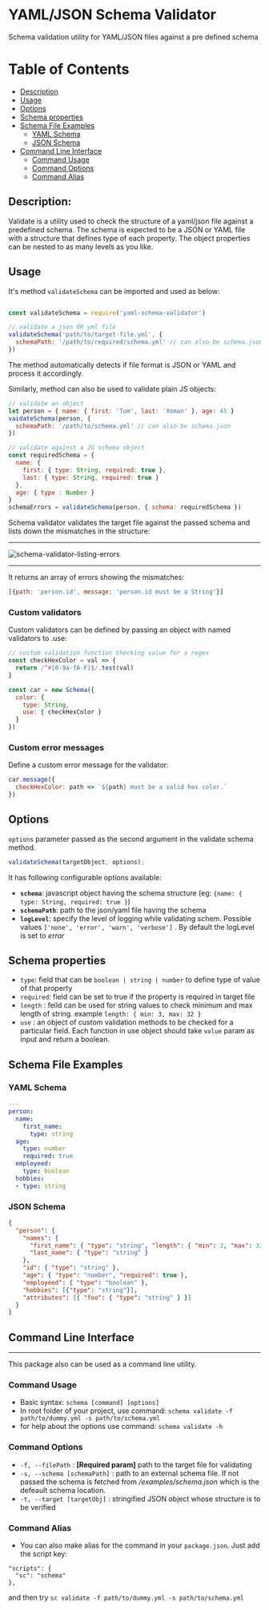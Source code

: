 YAML/JSON Schema Validator
==========================
Schema validation utility for YAML/JSON files against a pre defined schema

Table of Contents
====================

  * [Description](#description)
  * [Usage](#usage)
  * [Options](#options)
  * [Schema properties](#schema-properties)
  * [Schema File Examples](#schema-file-examples)
    * [YAML Schema](#yaml-schema)
    * [JSON Schema](#json-schema)
  * [Command Line Interface](#command-line-interface)
    * [Command Usage](#command-usage)
    * [Command Options](#command-options)
    * [Command Alias](#command-alias)

## Description:

Validate is a utility used to check the structure of
a yaml/json file against a predefined schema. The schema is expected
to be a JSON or YAML file with a structure that defines type of each property.
The object properties can be nested to as many levels as you like.

## Usage

It's method `validateSchema` can be imported and used as below:

```javascript

const validateSchema = require('yaml-schema-validator')

// validate a json OR yml file
validateSchema('path/to/target-file.yml', {
  schemaPath: '/path/to/required/schema.yml' // can also be schema.json
})
```
The method automatically detects if file format is JSON or YAML and process it accordingly.  


Similarly, method can also be used to validate plain JS objects:

```javascript
// validate an object
let person = { name: { first: 'Tom', last: 'Xoman' }, age: 45 }
vaidateSchema(person, {
  schemaPath: '/path/to/schema.yml' // can also be schema.json
})

// validate against a JS schema object
const requiredSchema = {
  name: {
    first: { type: String, required: true },
    last: { type: String, required: true }
  },
  age: { type : Number }
}
schemaErrors = validateSchema(person, { schema: requiredSchema })
```
Schema validator validates the target file against the passed schema and
lists down the mismatches in the structure:
________
![schema-validator-listing-errors](https://image.ibb.co/caSGtd/schema_validator.png)
________

It returns an array of errors showing the mismatches:
```javascript
[{path: 'person.id', message: 'person.id must be a String'}]
```

### Custom validators
Custom validators can be defined by passing an object with named validators to .use:

```javascript
// custom validation function checking value for a regex
const checkHexColor = val => {
  return /^#[0-9a-fA-F]$/.test(val)
}

const car = new Schema({
  color: {
    type: String,
    use: { checkHexColor }
  }
})
```

### Custom error messages
Define a custom error message for the validator:

```javascript
car.message({
  checkHexColor: path => `${path} must be a valid hex color.`
})
```

## Options

`options` parameter passed as the second argument in the validate schema method.

```javascript
validateSchema(targetObject, options);
```

It has following configurable options available:

- **`schema`**: javascript object having the schema structure (eg: `{name: { type: String, required: true }`)
- **`schemaPath`**: path to the json/yaml file having the schema
- **`logLevel`**: specify the level of logging while validating schem. Possible values `['none', 'error', 'warn', 'verbose']` . By default the logLevel is set to *error*

## Schema properties
- `type`: field that can be `boolean | string | number` to define type of value of that property
- `required`: field can be set to true if the property is required in target file
- `length` : feild can be used for string values to check minimum and max length of string. example `length: { min: 3, max: 32 }`
- `use` : an object of custom validation methods to be checked for a particular field.
Each function in use object should take `value` param as input and return a boolean.

## Schema File Examples

### YAML Schema
```yml
---
person:
  name:
    first_name:
      type: string
  age:
    type: number
    required: true
  employeed:
    type: boolean
  hobbies:
  - type: string
```

### JSON Schema
```json
{
  "person": {
    "names": {
      "first_name": { "type": "string", "length": { "min": 3, "max": 32 } },
      "last_name": { "type": "string" }
    },
    "id": { "type": "string" },
    "age": { "type": "number", "required": true },
    "employeed": { "type": "boolean" },
    "hobbies": [{"type": "string"}],
    "attributes": [{ "foo": { "type": "string" } }]
  }
}
```

## Command Line Interface
----------------

This package also can be used as a command line utility.

### Command Usage
- Basic syntax: `schema [command] [options]`
- In root folder of your project, use command: 
`schema validate -f path/to/dummy.yml -s path/to/schema.yml`
- for help about the options use command:
`schema validate -h`

### Command Options

- `-f, --filePath` <filePath> : **[Required param]** path to the target file for validating
- `-s, --schema [schemaPath]` : path to an external schema file. If not passed the schema is fetched from _/examples/schema.json_ which is the defeault schema location.
- `-t, --target [targetObj]`  : stringified JSON object whose structure is to be verified

### Command Alias
- You can also make alias for the command in your `package.json`. Just add the script key:
```
"scripts": {
  "sc": "schema"
},
```
and then try `sc validate -f path/to/dummy.yml -s path/to/schema.yml`